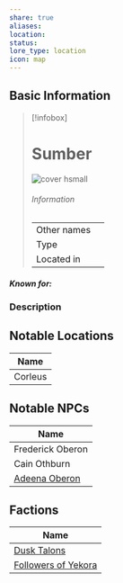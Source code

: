 ```yaml
---
share: true
aliases: 
location: 
status: 
lore_type: location
icon: map
---
```

## Basic Information
> [!infobox]
> # Sumber
> ![cover hsmall](insertimage.png)
> ###### Information
> |   |  |
> | ---- | ---- |
> | Other names | |
> | Type | 
> | Located in | |
##### Known for:
### Description
## Notable Locations
| Name                                    |
| --------------------------------------- |
| Corleus |

## Notable NPCs
| Name                                           |
| ---------------------------------------------- |
| Frederick Oberon |
| Cain Othburn         |
| [Adeena Oberon](../../PCs/Adeena%20Oberon.md)        |

## Factions
| Name                                                     |
| -------------------------------------------------------- |
| [Dusk Talons](../../Factions/Dusk%20Talons.md)                 |
| [Followers of Yekora](../../Factions/Followers%20of%20Yekora.md) |
